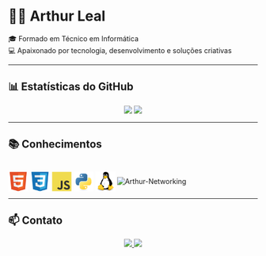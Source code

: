 # 👨‍💻 Arthur Leal

🎓 Formado em Técnico em Informática  
💻 Apaixonado por tecnologia, desenvolvimento e soluções criativas  

---

## 📊 Estatísticas do GitHub
<div align="center">
  <img height="180em" src="https://github-readme-stats.vercel.app/api?username=le44l&show_icons=true&theme=tokyonight" />
  <img height="180em" src="https://github-readme-stats.vercel.app/api/top-langs/?username=le44l&layout=compact&theme=tokyonight" />
</div>

---

## 📚 Conhecimentos
<div style="display: inline_block"><br>
  <img align="center" alt="Arthur-HTML" height="40" width="40" src="https://raw.githubusercontent.com/devicons/devicon/master/icons/html5/html5-original.svg">
  <img align="center" alt="Arthur-CSS" height="40" width="40" src="https://raw.githubusercontent.com/devicons/devicon/master/icons/css3/css3-original.svg">
  <img align="center" alt="Arthur-Js" height="40" width="40" src="https://raw.githubusercontent.com/devicons/devicon/master/icons/javascript/javascript-original.svg">
  <img align="center" alt="Arthur-Python" height="40" width="40" src="https://raw.githubusercontent.com/devicons/devicon/master/icons/python/python-original.svg">
  <img align="center" alt="Arthur-Linux" height="40" width="40" src="https://raw.githubusercontent.com/devicons/devicon/master/icons/linux/linux-original.svg">
  <img align="center" alt="Arthur-Networking" height="40" width="40" src="https://cdn-icons-png.flaticon.com/512/3069/3069188.png">
</div>

---

## 📫 Contato
<div align="center">  
  <a href="mailto:arthurlealcosta10@gmail.com">
    <img src="https://img.shields.io/badge/Email-D14836?style=for-the-badge&logo=gmail&logoColor=white"/>
  </a>
  <a href="https://www.linkedin.com/in/arthur-leal-466853339/">
    <img src="https://img.shields.io/badge/LinkedIn-0077B5?style=for-the-badge&logo=linkedin&logoColor=white"/>
  </a>
</div>
